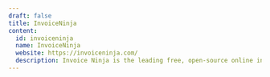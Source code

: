 ```yaml
---
draft: false
title: InvoiceNinja
content:
  id: invoiceninja
  name: InvoiceNinja
  website: https://invoiceninja.com/
  description: Invoice Ninja is the leading free, open-source online invoicing app for freelancers and businesses.
---
```


